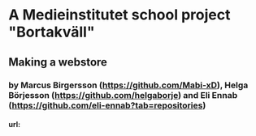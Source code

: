 # A Medieinstitutet school project "Bortakväll"
## Making a webstore
### by Marcus Birgersson (https://github.com/Mabi-xD), Helga Börjesson (https://github.com/helgaborje) and Eli Ennab (https://github.com/eli-ennab?tab=repositories)
#### url:
